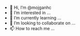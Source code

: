 - 👋 Hi, I’m @mojganhc
- 👀 I’m interested in ...
- 🌱 I’m currently learning ...
- 💞️ I’m looking to collaborate on ...
- 📫 How to reach me ...

<!---
mojganhc/mojganhc is a ✨ special ✨ repository because its `README.md` (this file) appears on your GitHub profile.
You can click the Preview link to take a look at your changes.
--->
